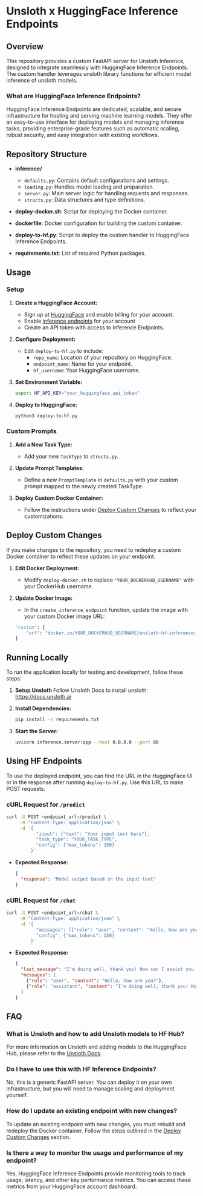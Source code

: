 # Unsloth x HuggingFace Inference Endpoints

## Overview

This repository provides a custom FastAPI server for Unsloth Inference, designed to integrate seamlessly with HuggingFace Inference Endpoints. The custom handler leverages unsloth library functions for efficient model inference of unsloth models.

### What are HuggingFace Inference Endpoints?

HuggingFace Inference Endpoints are dedicated, scalable, and secure infrastructure for hosting and serving machine learning models. They offer an easy-to-use interface for deploying models and managing inference tasks, providing enterprise-grade features such as automatic scaling, robust security, and easy integration with existing workflows.

## Repository Structure

- **inference/**
  - `defaults.py`: Contains default configurations and settings.
  - `loading.py`: Handles model loading and preparation.
  - `server.py`: Main server logic for handling requests and responses.
  - `structs.py`: Data structures and type definitions.

- **deploy-docker.sh**: Script for deploying the Docker container.
- **dockerfile**: Docker configuration for building the custom container.
- **deploy-to-hf.py**: Script to deploy the custom handler to HuggingFace Inference Endpoints.
- **requirements.txt**: List of required Python packages.

## Usage

### Setup

1. **Create a HuggingFace Account:**
   - Sign up at [HuggingFace](https://huggingface.co) and enable billing for your account.
   - Enable [inference endpoints](https://ui.endpoints.huggingface.co/) for your account
   - Create an API token with access to Inference Endpoints.

2. **Configure Deployment:**
   - Edit `deploy-to-hf.py` to include:
     - `repo_name`: Location of your repository on HuggingFace.
     - `endpoint_name`: Name for your endpoint.
     - `hf_username`: Your HuggingFace username.

3. **Set Environment Variable:**
   ```bash
   export HF_API_KEY="your_huggingface_api_token"
   ```

4. **Deploy to HuggingFace:**
   ```bash
   python3 deploy-to-hf.py
   ```

### Custom Prompts

1. **Add a New Task Type:**
   - Add your new `TaskType` to `structs.py`.

2. **Update Prompt Templates:**
   - Define a new `PromptTemplate` in `defaults.py` with your custom prompt mapped to the newly created TaskType.

3. **Deploy Custom Docker Container:**
   - Follow the instructions under [Deploy Custom Changes](#deploy-custom-changes) to reflect your customizations.

## Deploy Custom Changes

If you make changes to the repository, you need to redeploy a custom Docker container to reflect these updates on your endpoint.

1. **Edit Docker Deployment:**
   - Modify `deploy-docker.sh` to replace `"YOUR_DOCKERHUB_USERNAME"` with your DockerHub username.

2. **Update Docker Image:**
   - In the `create_inference_endpoint` function, update the image with your custom Docker image URL:
   ```python
   "custom": {
       "url": "docker.io/YOUR_DOCKERHUB_USERNAME/unsloth-hf-inference:latest"
   }
   ```

## Running Locally

To run the application locally for testing and development, follow these steps:

1. **Setup Unsloth**
Follow Unsloth Docs to install unsloth: https://docs.unsloth.ai

2. **Install Dependencies:**
   ```bash
   pip install -r requirements.txt
   ```

3. **Start the Server:**
   ```bash
   uvicorn inference.server:app --host 0.0.0.0 --port 80
   ```

## Using HF Endpoints

To use the deployed endpoint, you can find the URL in the HuggingFace UI or in the response after running `deploy-to-hf.py`. Use this URL to make POST requests.

### cURL Request for `/predict`

```bash
curl -X POST <endpoint_url>/predict \
     -H "Content-Type: application/json" \
     -d '{
           "input": {"text": "Your input text here"},
           "task_type": "YOUR_TASK_TYPE",
           "config": {"max_tokens": 150}
         }'
```

- **Expected Response:**
  ```json
  {
    "response": "Model output based on the input text"
  }
  ```

### cURL Request for `/chat`

```bash
curl -X POST <endpoint_url>/chat \
     -H "Content-Type: application/json" \
     -d '{
           "messages": [{"role": "user", "content": "Hello, how are you?"}],
           "config": {"max_tokens": 150}
         }'
```

- **Expected Response:**
  ```json
  {
    "last_message": "I'm doing well, thank you! How can I assist you today?",
    "messages": [
      {"role": "user", "content": "Hello, how are you?"},
      {"role": "assistant", "content": "I'm doing well, thank you! How can I assist you today?"}
    ]
  }
  ```


## FAQ

### What is Unsloth and how to add Unsloth models to HF Hub?
For more information on Unsloth and adding models to the HuggingFace Hub, please refer to the [Unsloth Docs](https://docs.unsloth.ai/).

### Do I have to use this with HF Inference Endpoints?
No, this is a generic FastAPI server. You can deploy it on your own infrastructure, but you will need to manage scaling and deployment yourself.

### How do I update an existing endpoint with new changes?
To update an existing endpoint with new changes, you must rebuild and redeploy the Docker container. Follow the steps outlined in the [Deploy Custom Changes](#deploy-custom-changes) section.

### Is there a way to monitor the usage and performance of my endpoint?
Yes, HuggingFace Inference Endpoints provide monitoring tools to track usage, latency, and other key performance metrics. You can access these metrics from your HuggingFace account dashboard.